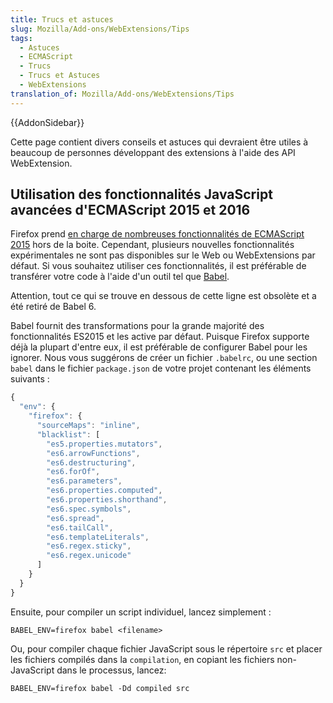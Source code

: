 ```yaml
---
title: Trucs et astuces
slug: Mozilla/Add-ons/WebExtensions/Tips
tags:
  - Astuces
  - ECMAScript
  - Trucs
  - Trucs et Astuces
  - WebExtensions
translation_of: Mozilla/Add-ons/WebExtensions/Tips
---
```

{{AddonSidebar}}

Cette page contient divers conseils et astuces qui devraient être utiles à beaucoup de personnes développant des extensions à l'aide des API WebExtension.

## Utilisation des fonctionnalités JavaScript avancées d'ECMAScript 2015 et 2016

Firefox prend [en charge de nombreuses fonctionnalités de ECMAScript 2015](/Web/JavaScript/New_in_JavaScript/ECMAScript_6_support_in_Mozilla) hors de la boite. Cependant, plusieurs nouvelles fonctionnalités expérimentales ne sont pas disponibles sur le Web ou WebExtensions par défaut. Si vous souhaitez utiliser ces fonctionnalités, il est préférable de transférer votre code à l'aide d'un outil tel que [Babel](https://babeljs.io/).

Attention, tout ce qui se trouve en dessous de cette ligne est obsolète et a été retiré de Babel 6.

Babel fournit des transformations pour la grande majorité des fonctionnalités ES2015 et les active par défaut. Puisque Firefox supporte déjà la plupart d'entre eux, il est préférable de configurer Babel pour les ignorer. Nous vous suggérons de créer un fichier `.babelrc`, ou une section `babel` dans le fichier `package.json` de votre projet contenant les éléments suivants :

```js
{
  "env": {
    "firefox": {
      "sourceMaps": "inline",
      "blacklist": [
        "es5.properties.mutators",
        "es6.arrowFunctions",
        "es6.destructuring",
        "es6.forOf",
        "es6.parameters",
        "es6.properties.computed",
        "es6.properties.shorthand",
        "es6.spec.symbols",
        "es6.spread",
        "es6.tailCall",
        "es6.templateLiterals",
        "es6.regex.sticky",
        "es6.regex.unicode"
      ]
    }
  }
}
```

Ensuite, pour compiler un script individuel, lancez simplement :

    BABEL_ENV=firefox babel <filename>

Ou, pour compiler chaque fichier JavaScript sous le répertoire `src` et placer les fichiers compilés dans la `compilation`, en copiant les fichiers non-JavaScript dans le processus, lancez:

    BABEL_ENV=firefox babel -Dd compiled src
